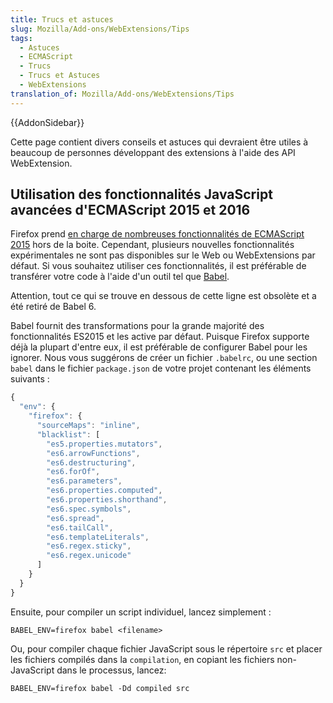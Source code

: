 ```yaml
---
title: Trucs et astuces
slug: Mozilla/Add-ons/WebExtensions/Tips
tags:
  - Astuces
  - ECMAScript
  - Trucs
  - Trucs et Astuces
  - WebExtensions
translation_of: Mozilla/Add-ons/WebExtensions/Tips
---
```

{{AddonSidebar}}

Cette page contient divers conseils et astuces qui devraient être utiles à beaucoup de personnes développant des extensions à l'aide des API WebExtension.

## Utilisation des fonctionnalités JavaScript avancées d'ECMAScript 2015 et 2016

Firefox prend [en charge de nombreuses fonctionnalités de ECMAScript 2015](/Web/JavaScript/New_in_JavaScript/ECMAScript_6_support_in_Mozilla) hors de la boite. Cependant, plusieurs nouvelles fonctionnalités expérimentales ne sont pas disponibles sur le Web ou WebExtensions par défaut. Si vous souhaitez utiliser ces fonctionnalités, il est préférable de transférer votre code à l'aide d'un outil tel que [Babel](https://babeljs.io/).

Attention, tout ce qui se trouve en dessous de cette ligne est obsolète et a été retiré de Babel 6.

Babel fournit des transformations pour la grande majorité des fonctionnalités ES2015 et les active par défaut. Puisque Firefox supporte déjà la plupart d'entre eux, il est préférable de configurer Babel pour les ignorer. Nous vous suggérons de créer un fichier `.babelrc`, ou une section `babel` dans le fichier `package.json` de votre projet contenant les éléments suivants :

```js
{
  "env": {
    "firefox": {
      "sourceMaps": "inline",
      "blacklist": [
        "es5.properties.mutators",
        "es6.arrowFunctions",
        "es6.destructuring",
        "es6.forOf",
        "es6.parameters",
        "es6.properties.computed",
        "es6.properties.shorthand",
        "es6.spec.symbols",
        "es6.spread",
        "es6.tailCall",
        "es6.templateLiterals",
        "es6.regex.sticky",
        "es6.regex.unicode"
      ]
    }
  }
}
```

Ensuite, pour compiler un script individuel, lancez simplement :

    BABEL_ENV=firefox babel <filename>

Ou, pour compiler chaque fichier JavaScript sous le répertoire `src` et placer les fichiers compilés dans la `compilation`, en copiant les fichiers non-JavaScript dans le processus, lancez:

    BABEL_ENV=firefox babel -Dd compiled src
